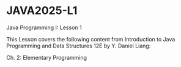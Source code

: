 # JAVA2025-L1
Java Programming I: Lesson 1

This Lesson covers the following content from Introduction to Java Programming and Data Structures 12E by Y. Daniel Liang:

Ch. 2: Elementary Programming
